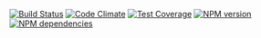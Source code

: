 [![Build Status](https://secure.travis-ci.org/benjamine/react-composing-proto.svg)](http://travis-ci.org/benjamine/react-composing-proto)
[![Code Climate](https://codeclimate.com/github/benjamine/react-composing-proto/badges/gpa.svg)](https://codeclimate.com/github/benjamine/react-composing-proto)
[![Test Coverage](https://codeclimate.com/github/benjamine/react-composing-proto/badges/coverage.svg)](https://codeclimate.com/github/benjamine/react-composing-proto)
[![NPM version](https://badge.fury.io/js/react-composing-proto.svg)](http://badge.fury.io/js/react-composing-proto)
[![NPM dependencies](https://david-dm.org/benjamine/react-composing-proto.svg)](https://david-dm.org/benjamine/react-composing-proto)
